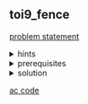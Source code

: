 ## toi9_fence
[problem statement](empty)

<details>
  <summary>hints</summary>
  <ul>
    <details>
      <summary>hint 1</summary>
      <p>$N \leq 500$</p>
    </details>
    <details>
      <summary>hint 2</summary>
      <p>เราไล่หาขนาดสี่เหลี่ยมทุกขนาดได้เลย?</p>
    </details>
  </ul>
</details>

<details>
  <summary>prerequisites</summary>
  <ul>
    <li>prefix sum</li>
    <li>2D prefix sum</li>
  </ul>
</details>

<details>
  <summary>solution</summary>
  <p>เราสามารถมองโจทย์ข้อนี้เป็นการหาผลบวกได้ โดยถ้าเราใส่ค่าในตำแหน่งที่มีต้นไม้เป็น 1 ใน grid. สี่เหลี่ยมกลวงที่เราสร้างต้องมีผลบวกกรอบ = 0. เนื่องจาก $N \leq 500$ เราจึงต้องหาวิธีที่ทำในประมาณ $O(N^3)$ หรือเร็วกว่า</p>
  <details>
    <summary>Sol 1 (prefix sum)</summary>
    <p>เราสามารถแก้โจทย์ตระกูลที่ให้หาผลยวกได้ด้วย prefix sum แต่โจทย์ข้อนี้เป็น grid 2 มิติแต่เราสามารถแบ่งการหาผลบวกเป็น 1 มิติโดยคิดแยกแนวตั้งกับแนวนอน</p>
    <details>
      <summary><code>image</code></summary>
      <p align="center"><img width="600" src="" /></p>
      <p align="center"><video src="" width="600" autoplay></video></p>
    </details>
    <p>- ให้ $qs_0(i, j)$ ใช้เก็บ prefix sum แนวนอนจนถึง $j$ ในแถวที่ $i$</p>
    <ul>
      <li>$(i, 0) \rightarrow (i, j)$</li>
    </ul>
    <p>- ให้ $qs_1(j, i)$ ใช้เก็บ prefix sum แนวตั้งจนถึง $i$ ใน column ที่ $j$</p>
    <ul>
      <li>$\begin{matrix} (0, j) \downarrow (i, j) \end{matrix}$</li>
    </ul>
    <p>จากใน `picture` เราจะสามารถกรอบเป็น 4 ส่วนได้ คือ $h_1, h_2, v_1, v_2$ โดยที่ให้ $k$ เป็นขนาดของกรอบ</p>
    <p>$\bullet \ h_1 = \sum[(i, j-k+1) \rightarrow (i, j)] = qs_0(i, j) - qs_0(i, j-k)$</p>
    <p>$\bullet \ h_2 = \sum[(i-k+1, j-k+1) \rightarrow (i-k+1, j)] = qs_0(i-k+1, j) - qs_0(i-k+1, j-k)$</p>
    <p>$\bullet \ v_1 = \sum \begin{bmatrix} (i-k+1, j) \\\\ \downarrow \\\\ (i, j) \end{bmatrix} = qs_1(j, i) - qs_1(j, i-k)$</p>
    <p>$\bullet \ v_2 = \sum \begin{bmatrix} (i-k+1, j-k+1) \\\\ \downarrow \\\\ (i, j-k+1) \end{bmatrix} = qs_1(j-k+1, i) - qs_1(j-k+1, i-k)$</p>
    <p>เราจะสร้างกรอบได้ก็ต่อเมื่อ $h_1 \cup h_2 \cup v_1 \cup v_2 = 0$ ซึ่งแปลว่า $h_1 = h_2 = v_1 = v_2 = 0$. TC = $O(MN\cdot min(M, N))$ เนื่องจากเรา loop $j$ ซ้อน $i$ ซ้อน $k$ ซึ่ง $k$ มีได้มากสุด $min(M, N)$</p>
  </details>
  <details>
  <summary>Sol 2 (2D prefix sum)</summary>
  <p>เราสามารถสร้างรูปกรอบได้จากการลบรูปสี่เหลี่ยมรูปเล็กออกจากสี่เหลี่ยมรูปใหญ่</p>
  
  <p align="center"><img width="600" src="" /></p>
  <p align="center"><img width="600" src="" /></p>
  <p align="center"><video src="" width="600" autoplay></video></p>

  <p>โดยเราสามารถใช้ 2D prefix sum ในการหาผลบวกในรูปสี่เหลี่ยมได้</p>
  <ul>
    <li>$qs(i, j)$ เก็บผลบวก 4 เหลี่ยมที่มีมุมซ้ายบนอยู่ที่ $(0, 0)$ และมุมขวาล่างอยู่ที่ $(i, j)$</li>
    <li>$qs(i, j) = qs(i-1, j) + qs(i, j-1) - qs(i-1, j-1) + a_{ij}$  ; $a_{ij}$ เป็น 1 เมื่อ $(i, j)$ มีต้นไม้ และ 0 ถ้าไม่มี</li>
  </ul>

  <p>เราสามารถใช้หลักการ inclusion-exclusion ในการหาผลบวกในรูปสี่เหลี่ยมใดๆ ได้</p>

  <p>ให้ $k$ เป็นความยาวด้านของสี่เหลี่ยมรูปใหญ่ (outer) ทำให้เรารู้ว่าสี่เหลี่ยมด้านใน (inner) มีด้านยาว $k-2$</p>

  <ul>
    <li>$outer = qs(i, j) - qs(i-k, j) - qs(i, j-k) + qs(i-k, j-k)$</li>
    <li>$inner = qs(i-1, j-1) - qs(i-k+1, j) - qs(i, j-k+1) + qs(i-k+1, j-k+1)$</li>
  </ul>

  <p>เราจะสร้างกรอบได้เมื่อ $outer - inner = 0 \rightarrow outer = inner$</p>
  <p>TC = $O(MN \cdot min(M, N))$ เนื่องจากเรา loop $j$ ซ้อนใน $i$ และ $i$ ซ้อนใน $k$ ซึ่ง $k$ มีได้มากสุด $min(M, N)$</p>
</details>
</details>

[ac code](empty)
